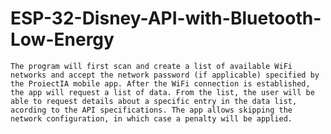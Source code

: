 # ESP-32-Disney-API-with-Bluetooth-Low-Energy
	The program will first scan and create a list of available WiFi networks and accept the network password (if applicable) specified by the ProiectIA mobile app. After the WiFi connection is established, the app will request a list of data. From the list, the user will be able to request details about a specific entry in the data list, acording to the API specifications. The app allows skipping the network configuration, in which case a penalty will be applied.
